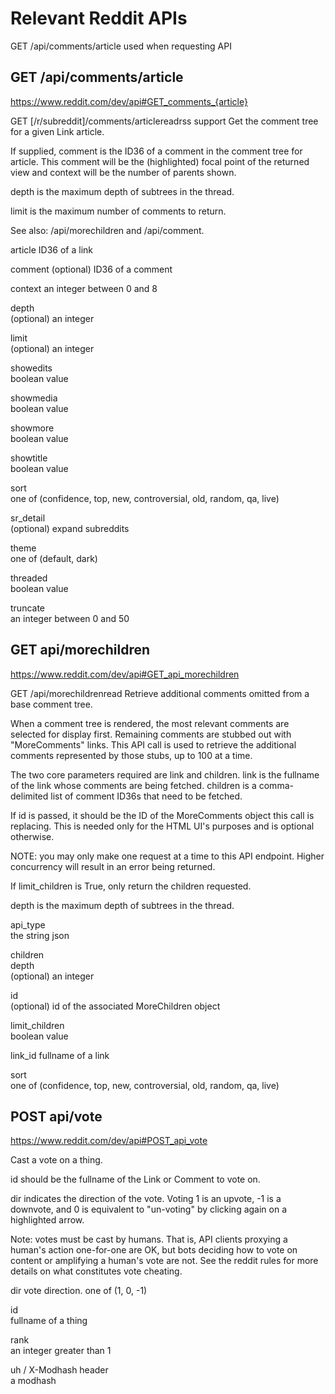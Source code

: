 # Relevant Reddit APIs

GET /api/comments/article used when requesting API

## GET /api/comments/article

https://www.reddit.com/dev/api#GET_comments_{article}

GET [/r/subreddit]/comments/articlereadrss support
Get the comment tree for a given Link article.

If supplied, comment is the ID36 of a comment in the comment tree for article. This comment will be the (highlighted) focal point of the returned view and context will be the number of parents shown.

depth is the maximum depth of subtrees in the thread.

limit is the maximum number of comments to return.

See also: /api/morechildren and /api/comment.

article	
ID36 of a link

comment	
(optional) ID36 of a comment

context	
an integer between 0 and 8

depth	
(optional) an integer

limit	
(optional) an integer

showedits	
boolean value

showmedia	
boolean value

showmore	
boolean value

showtitle	
boolean value

sort	
one of (confidence, top, new, controversial, old, random, qa, live)

sr_detail	
(optional) expand subreddits

theme	
one of (default, dark)

threaded	
boolean value

truncate	
an integer between 0 and 50

## GET api/morechildren

https://www.reddit.com/dev/api#GET_api_morechildren

GET /api/morechildrenread
Retrieve additional comments omitted from a base comment tree.

When a comment tree is rendered, the most relevant comments are selected for display first. Remaining comments are stubbed out with "MoreComments" links. This API call is used to retrieve the additional comments represented by those stubs, up to 100 at a time.

The two core parameters required are link and children. link is the fullname of the link whose comments are being fetched. children is a comma-delimited list of comment ID36s that need to be fetched.

If id is passed, it should be the ID of the MoreComments object this call is replacing. This is needed only for the HTML UI's purposes and is optional otherwise.

NOTE: you may only make one request at a time to this API endpoint. Higher concurrency will result in an error being returned.

If limit_children is True, only return the children requested.

depth is the maximum depth of subtrees in the thread.

api_type	
the string json

children	
depth	
(optional) an integer

id	
(optional) id of the associated MoreChildren object

limit_children	
boolean value

link_id	
fullname of a link

sort	
one of (confidence, top, new, controversial, old, random, qa, live)

## POST api/vote

https://www.reddit.com/dev/api#POST_api_vote

Cast a vote on a thing.

id should be the fullname of the Link or Comment to vote on.

dir indicates the direction of the vote. Voting 1 is an upvote, -1 is a downvote, and 0 is equivalent to "un-voting" by clicking again on a highlighted arrow.

Note: votes must be cast by humans. That is, API clients proxying a human's action one-for-one are OK, but bots deciding how to vote on content or amplifying a human's vote are not. See the reddit rules for more details on what constitutes vote cheating.

dir	
vote direction. one of (1, 0, -1)

id	
fullname of a thing

rank	
an integer greater than 1

uh / X-Modhash header	
a modhash